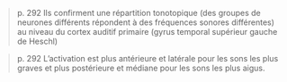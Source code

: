 > p. 292
> Ils confirment une répartition tonotopique (des groupes de neurones différents répondent à des fréquences sonores différentes) au niveau du cortex auditif primaire (gyrus temporal  supérieur gauche de Heschl)

> p. 292
> L’activation est plus antérieure et latérale pour les sons les plus graves et plus postérieure et médiane pour les sons les plus aigus.